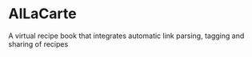 # AlLaCarte
A virtual recipe book that integrates automatic link parsing, tagging and sharing of recipes
